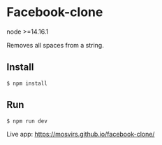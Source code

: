 # Facebook-clone

node >=14.16.1

Removes all spaces from a string.

## Install

```
$ npm install 
```
## Run

```
$ npm run dev
```
Live app: 
https://mosvirs.github.io/facebook-clone/
